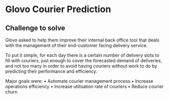 # Glovo Courier Prediction

## Challenge to solve

Glovo asked to help them improve their internal back office tool that deals with the management of 
their end-customer facing delivery service.  

To put it simple, for each day there is a certain number of delivery slots to fill with couriers, just enough to 
cover the forecasted demand of deliveries, and not too many in order to avoid having couriers without work to do by 
predicting their performance and efficiency.

Major goals were:
• Automate courier management process
• Increase operations efficiency
• Increase utilisation rate of couriers
• Reduce courier churn

